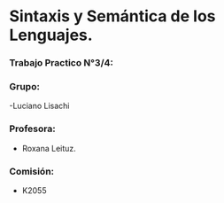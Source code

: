 # Sintaxis y Semántica de los Lenguajes.

### Trabajo Practico N°3/4: 


### Grupo:
-Luciano Lisachi
  
### Profesora:
- Roxana Leituz.
  
### Comisión:
- K2055